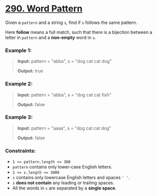 # [290. Word Pattern](https://leetcode.com/problems/word-pattern)

Given a `pattern` and a string `s`, find if `s` follows the same pattern.

Here **follow** means a full match, such that there is a bijection between a letter in `pattern` and a **non-empty** word in `s`.


### Example 1:
> **Input:** pattern = "abba", s = "dog cat cat dog"
> 
> **Output:** true

### Example 2:
> **Input:** pattern = "abba", s = "dog cat cat fish"
> 
> **Output:** false

### Example 3:
> **Input:** pattern = "aaaa", s = "dog cat cat dog"
> 
> **Output:** false


### Constraints:
* `1 <= pattern.length <= 300`
* `pattern` contains only lower-case English letters.
* `1 <= s.length <= 3000`
* `s` contains only lowercase English letters and spaces `' '`.
* `s` **does not contain** any leading or trailing spaces.
* All the words in `s` are separated by a **single space**.